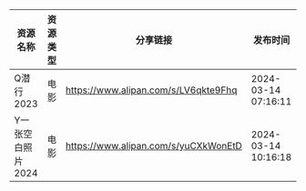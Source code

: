 | 资源名称        | 资源类型 | 分享链接                                 | 发布时间                |
| ----------- | ---- | ------------------------------------ | ------------------- |
| Q潜行2023     | 电影   | https://www.alipan.com/s/LV6qkte9Fhq | 2024-03-14 07:16:11 |
| Y一张空白照片2024 | 电影   | https://www.alipan.com/s/yuCXkWonEtD | 2024-03-14 10:16:18 |
